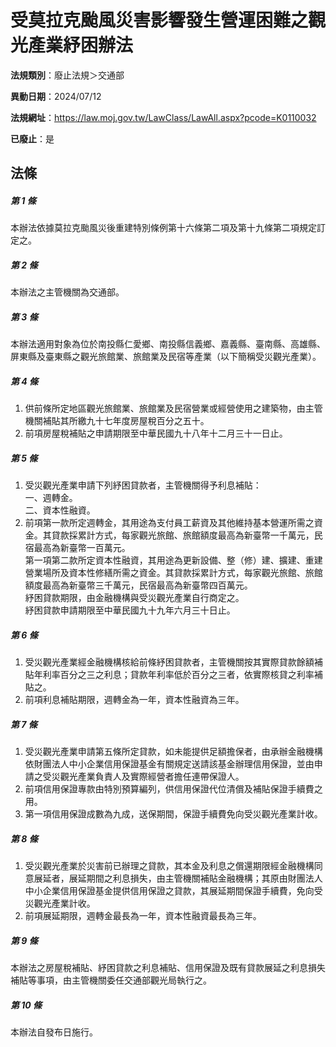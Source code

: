 # 受莫拉克颱風災害影響發生營運困難之觀光產業紓困辦法

**法規類別**：廢止法規＞交通部

**異動日期**：2024/07/12  

**法規網址**：https://law.moj.gov.tw/LawClass/LawAll.aspx?pcode=K0110032

**已廢止**：是



## 法條
##### 第 1 條
本辦法依據莫拉克颱風災後重建特別條例第十六條第二項及第十九條第二項規定訂定之。

##### 第 2 條
本辦法之主管機關為交通部。

##### 第 3 條
本辦法適用對象為位於南投縣仁愛鄉、南投縣信義鄉、嘉義縣、臺南縣、高雄縣、屏東縣及臺東縣之觀光旅館業、旅館業及民宿等產業（以下簡稱受災觀光產業）。

##### 第 4 條
1. 供前條所定地區觀光旅館業、旅館業及民宿營業或經營使用之建築物，由主管機關補貼其所繳九十七年度房屋稅百分之五十。
1. 前項房屋稅補貼之申請期限至中華民國九十八年十二月三十一日止。

##### 第 5 條
1. 受災觀光產業申請下列紓困貸款者，主管機關得予利息補貼：  
一、週轉金。  
二、資本性融資。
1. 前項第一款所定週轉金，其用途為支付員工薪資及其他維持基本營運所需之資金。其貸款採累計方式，每家觀光旅館、旅館額度最高為新臺幣一千萬元，民宿最高為新臺幣一百萬元。  
第一項第二款所定資本性融資，其用途為更新設備、整（修）建、擴建、重建營業場所及資本性修繕所需之資金。其貸款採累計方式，每家觀光旅館、旅館額度最高為新臺幣三千萬元，民宿最高為新臺幣四百萬元。  
紓困貸款期限，由金融機構與受災觀光產業自行商定之。  
紓困貸款申請期限至中華民國九十九年六月三十日止。

##### 第 6 條
1. 受災觀光產業經金融機構核給前條紓困貸款者，主管機關按其實際貸款餘額補貼年利率百分之三之利息；貸款年利率低於百分之三者，依實際核貸之利率補貼之。
1. 前項利息補貼期限，週轉金為一年，資本性融資為三年。

##### 第 7 條
1. 受災觀光產業申請第五條所定貸款，如未能提供足額擔保者，由承辦金融機構依財團法人中小企業信用保證基金有關規定送請該基金辦理信用保證，並由申請之受災觀光產業負責人及實際經營者擔任連帶保證人。
1. 前項信用保證專款由特別預算編列，供信用保證代位清償及補貼保證手續費之用。
1. 第一項信用保證成數為九成，送保期間，保證手續費免向受災觀光產業計收。

##### 第 8 條
1. 受災觀光產業於災害前已辦理之貸款，其本金及利息之償還期限經金融機構同意展延者，展延期間之利息損失，由主管機關補貼金融機構；其原由財團法人中小企業信用保證基金提供信用保證之貸款，其展延期間保證手續費，免向受災觀光產業計收。
1. 前項展延期限，週轉金最長為一年，資本性融資最長為三年。

##### 第 9 條
本辦法之房屋稅補貼、紓困貸款之利息補貼、信用保證及既有貸款展延之利息損失補貼等事項，由主管機關委任交通部觀光局執行之。

##### 第 10 條
本辦法自發布日施行。


